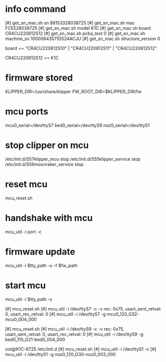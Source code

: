 # info command

 [#] get_sn_mac.sh sn
88153328038725
 [#] get_sn_mac.sh mac
FCEE28038725
 [#] get_sn_mac.sh model
K1C
 [#] get_sn_mac.sh board
CR4CU220812S12
 [#] get_sn_mac.sh pcba_test
0
 [#] get_sn_mac.sh machine_sn
10000643571D524ACJU
 [#] get_sn_mac.sh structure_version
0

board ==   "CR4CU220812S10" | "CR4CU220812S11" | "CR4CU220812S12"

CR4CU220812S12 == K1C

# firmware stored
KLIPPER_DIR=/usr/share/klipper
FW_ROOT_DIR=$KLIPPER_DIR/fw

# mcu ports
mcu0_serial=/dev/ttyS7
bed0_serial=/dev/ttyS9
noz0_serial=/dev/ttyS1

# stop clipper on mcu

/etc/init.d/S57klipper_mcu stop
/etc/init.d/S55klipper_service stop
/etc/init.d/S56moonraker_service  stop

# reset mcu
mcu_reset.sh
# handshake with mcu
mcu_util -i port -c


# firmware update
mcu_util -i $tty_path -u -f $fw_path

# start mcu
mcu_util -i $tty_path -s


 [#] mcu_reset.sh
 [#] mcu_util  -i /dev/ttyS7 -c -v
rec: 0x75, 
usart_sent_retval: 0, usart_rec_retval: 0
 [#] mcu_util  -i /dev/ttyS7 -g
mcu0_120_G32-mcu0_004_000

 [#] mcu_reset.sh
 [#] mcu_util  -i /dev/ttyS9 -c -v
rec: 0x75, 
usart_sent_retval: 0, usart_rec_retval: 0
 [#] mcu_util  -i /dev/ttyS9 -g
bed0_110_G21-bed0_004_000

oot@K1C-8725 /etc/init.d [#] mcu_reset.sh
 [#] mcu_util  -i /dev/ttyS1 -c
 [#] mcu_util  -i /dev/ttyS1 -g
noz0_120_G30-noz0_003_000


